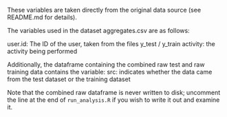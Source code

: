 These variables are taken directly from the original data source (see README.md for details). 

The variables used in the dataset aggregates.csv are as follows:

user.id: The ID of the user, taken from the files y_test / y_train
activity: the activity being performed

Additionally, the dataframe containing the combined raw test and raw training data contains the variable:
src: indicates whether the data came from the test dataset or the training dataset

Note that the combined raw dataframe is never written to disk; uncomment the line at the end of `run_analysis.R` if you wish to write it out and examine it.